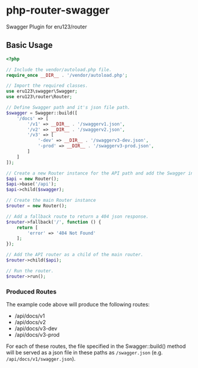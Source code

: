 # php-router-swagger
Swagger Plugin for eru123/router

## Basic Usage

```php
<?php

// Include the vendor/autoload.php file.
require_once __DIR__ . '/vendor/autoload.php';

// Import the required classes.
use eru123\swagger\Swagger;
use eru123\router\Router;

// Define Swagger path and it's json file path.
$swagger = Swagger::build([
    '/docs' => [
        '/v1' => __DIR__ . '/swaggerv1.json',
        '/v2' => __DIR__ . '/swaggerv2.json',
        '/v3' => [
            '-dev' => __DIR__ . '/swaggerv3-dev.json',
            '-prod' => __DIR__ . '/swaggerv3-prod.json',
        ]
    ]
]);

// Create a new Router instance for the API path and add the Swagger instance as a child.
$api = new Router();
$api->base('/api');
$api->child($swagger);

// Create the main Router instance
$router = new Router();

// Add a fallback route to return a 404 json response.
$router->fallback('/', function () {
    return [
        'error' => '404 Not Found'
    ];
});

// Add the API router as a child of the main router.
$router->child($api);

// Run the router.
$router->run();
```

### Produced Routes
The example code above will produce the following routes:
 - /api/docs/v1
 - /api/docs/v2
 - /api/docs/v3-dev
 - /api/docs/v3-prod

For each of these routes, the file specified in the Swagger::build() method will be served as a json file in these paths as `/swagger.json` (e.g. `/api/docs/v1/swagger.json`).